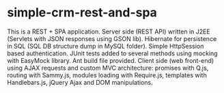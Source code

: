 # simple-crm-rest-and-spa

This is a REST + SPA application. Server side (REST API) written in J2EE (Servlets with JSON responses using GSON lib). Hibernate for persistence in SQL (SQL DB structure dump in MySQL folder). Simple HttpSession based authentication. JUnit tests added to several methods using mocking with EasyMock library. Ant build file provided. Client side (web front-end) using AJAX requests and custom MVC architecture: promises with Q.js, routing with Sammy.js, modules loading with Require.js, templates with Handlebars.js, jQuery Ajax and DOM manipulations.